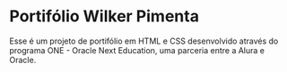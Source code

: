 # Portifólio Wilker Pimenta

Esse é um projeto de portifólio em HTML e CSS desenvolvido através do programa ONE - Oracle Next Education, uma parceria entre a Alura e Oracle.